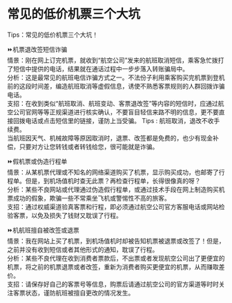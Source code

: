 # 常见的低价机票三个大坑
Tips：常见的低价机票三个大坑！

⏩机票退改签短信诈骗  
情景：刚在网上订完机票，就收到“航空公司”发来的航班取消短信，乘客急忙拨打了短信中提供的电话，结果就在通话过程中一步步落入转账骗局中。  
分析：这是最常见的航班电信诈骗方式之一。不法份子利用乘客购买完机票到登机前的这段时间差，编造航班取消等虚假信息，诱使不熟悉客票规则的人群回拨诈骗电话。  
支招：在收到类似“航班取消、航班变动、客票退改签”等内容的短信时，应通过航空公司官网等等正规渠道进行核实确认，不要盲目轻信来路不明的信息，更不要直接回拨电话或点击短信里的链接，谨防上当受骗。
Tips : 航班取消，退改不收手续费。  
当航班因天气、机械故障等原因取消时，退票、改签都是免费的，也少有现金补偿，只要对方让您转钱或者转钱给您，很可能就是诈骗。  

⏩假机票或伪造行程单  
情景：从某机票代理或不知名的网络渠道购买了机票，显示购买成功，也邮寄了行程单。但是，到机场值机时查无此票？再检查行程单，长得很像真的呀？  
分析：某些不良网站或代理通过伪造假行程单，或通过技术手段在网上制造购买机票成功的假象，欺骗一些不常乘坐飞机或警惕性不高的旅客。  
支招：通过权威渠道验真客票和行程，即必须通过航空公司官方客服电话或网站检验客票，以免及损失了钱财又耽误了行程。  

⏩机航班擅自被改签或退票  
情景：我在网站上买了机票，到机场值机时却被告知机票被退票或改签了！但是，之前并没有收到短信或者其他形式的通知，耽误了行程。  
分析：某些不良代理在收到消费者票款后，不出票或者发现航空公司出了更便宜的机票，将之前的机票退票或者改签，重新为消费者购买更便宜的机票，从而赚取差价。  
支招：请保存好自己的客票号等信息，购票后请通过航空公司的官方渠道等时时关注客票状态，谨防航班被擅自更改的情况发生。  